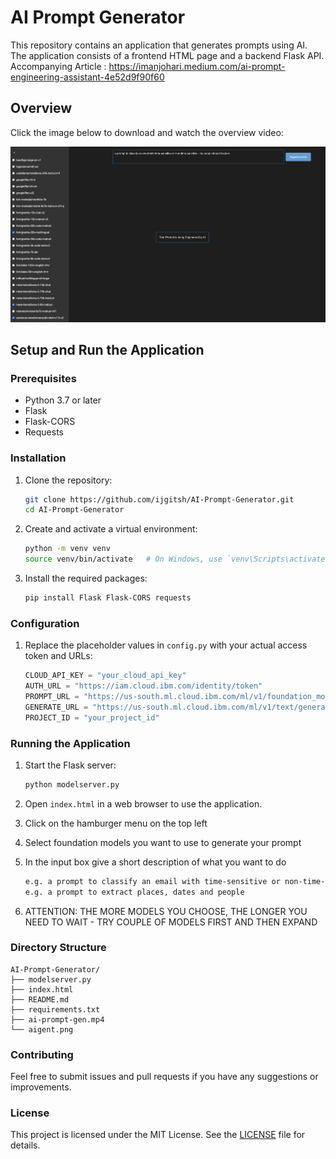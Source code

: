 # AI Prompt Generator

This repository contains an application that generates prompts using AI. The application consists of a frontend HTML page and a backend Flask API.
Accompanying Article : https://imanjohari.medium.com/ai-prompt-engineering-assistant-4e52d9f90f60

## Overview

Click the image below to download and watch the overview video:

[![Watch the video](https://github.com/ijgitsh/Ai-prompt-generator/blob/main/aigent.png)](https://github.com/ijgitsh/Ai-prompt-generator/blob/main/ai-prompt-gen.mp4)


## Setup and Run the Application

### Prerequisites

- Python 3.7 or later 
- Flask
- Flask-CORS
- Requests

### Installation

1. Clone the repository:
    ```bash
    git clone https://github.com/ijgitsh/AI-Prompt-Generator.git
    cd AI-Prompt-Generator
    ```

2. Create and activate a virtual environment:
    ```bash
    python -m venv venv
    source venv/bin/activate   # On Windows, use `venv\Scripts\activate`
    ```

3. Install the required packages:
    ```bash
    pip install Flask Flask-CORS requests
    ```

### Configuration

1. Replace the placeholder values in `config.py` with your actual access token and URLs:
    ```python
    CLOUD_API_KEY = "your_cloud_api_key"
    AUTH_URL = "https://iam.cloud.ibm.com/identity/token"
    PROMPT_URL = "https://us-south.ml.cloud.ibm.com/ml/v1/foundation_model_specs?version=2023-05-02&pattern=modelid_*"
    GENERATE_URL = "https://us-south.ml.cloud.ibm.com/ml/v1/text/generation?version=2023-05-29"
    PROJECT_ID = "your_project_id"
    ```

### Running the Application

1. Start the Flask server:
    ```bash
    python modelserver.py
    ```

2. Open `index.html` in a web browser to use the application.
3. Click on the hamburger menu on the top left
4. Select foundation models you want to use to generate your prompt
5. In the input box give a short description of what you want to do 
    ```bash
    e.g. a prompt to classify an email with time-sensitive or non-time-sensitive - my output should be json
    e.g. a prompt to extract places, dates and people 
    ```
6. ATTENTION: THE MORE MODELS YOU CHOOSE, THE LONGER YOU NEED TO WAIT - TRY COUPLE OF MODELS FIRST AND THEN EXPAND 

### Directory Structure

    AI-Prompt-Generator/
    ├── modelserver.py
    ├── index.html
    ├── README.md
    ├── requirements.txt
    ├── ai-prompt-gen.mp4
    └── aigent.png


### Contributing

Feel free to submit issues and pull requests if you have any suggestions or improvements.

### License

This project is licensed under the MIT License. See the [LICENSE](LICENSE) file for details.
